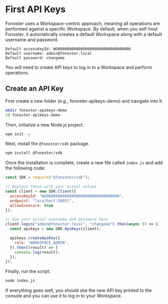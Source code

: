 # First API Keys

Fonoster uses a Workspace-centric approach, meaning all operations are performed against a specific Workspace. By default, when you self-host Fonoster, it automatically creates a default Workspace along with a default username and password.

```text
Default accessKeyId: WO00000000000000000000000000000000
Default username: admin@fonoster.local
Default password: changeme
```

You will need to create API keys to log in to a Workspace and perform operations.

## Create an API Key

First create a new folder (e.g., fonoster-apikeys-demo) and navigate into it.

```bash
mkdir fonoster-apikeys-demo
cd fonoster-apikeys-demo
```

Then, initialize a new Node.js project.

```bash
npm init -y
```

Next, install the `@fonoster/sdk` package.

```bash
npm install @fonoster/sdk
```

Once the installation is complete, create a new file called `index.js` and add the following code:

```javascript
const SDK = require("@fonoster/sdk");

// Replace these with your actual values
const client = new SDK.Client({ 
  accessKeyId: "WO00000000000000000000000000000000",
  endpoint: "localhost:50051",
  allowInsecure: true
});

// Use your actual username and password here
client.login("admin@fonoster.local", "changeme").then(async () => {
  const apikeys = new SDK.ApiKeys(client);

  apikeys.createApiKey({
    role: "WORKSPACE_ADMIN",
  }).then((result) => {
    console.log(result);
  });
});
```

Finally, run the script.

```bash
node index.js
```

If everything goes well, you should see the new API key printed to the console and you can use it to log in to your Workspace.
